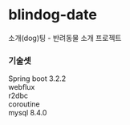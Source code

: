 # blindog-date
소개(dog)팅 - 반려동물 소개 프로젝트

### 기술셋
Spring boot 3.2.2</br>
webflux</br>
r2dbc</br>
coroutine</br>
mysql 8.4.0</br>